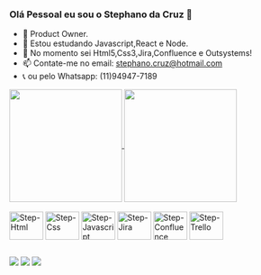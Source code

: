 ### Olá Pessoal eu sou o Stephano da Cruz 👋

- 🔭 Product Owner.
- 🌱 Estou estudando Javascript,React e Node.
- 🤔 No momento sei Html5,Css3,Jira,Confluence e Outsystems!
- 📫 Contate-me no email: stephano.cruz@hotmail.com
- 📞 ou pelo Whatsapp: (11)94947-7189

<div>
    <a href="https://github.com/StephanoCruz/github-readme-stats">
        <img height=200 align="center" src="https://github-readme-stats.vercel.app/api?username=StephanoCruz" />
    </a>
    <a href="https://github.com/StephanoCruz/convoychat">
      <img height=200 align="center" src="https://github-readme-stats.vercel.app/api/top-langs?username=StephanoCruz&layout=compact&langs_count=8&card_width=320" />
    </a>
</div>

<div style="display; inline_block"><br>
    <img align="center" alt="Step-Html" height="50" width="60" src="https://cdn.jsdelivr.net/gh/devicons/devicon/icons/html5/html5-plain-wordmark.svg" />
    <img align="center" alt="Step-Css" height="50" width="60" src="https://cdn.jsdelivr.net/gh/devicons/devicon/icons/css3/css3-plain-wordmark.svg" />
    <img align="center" alt="Step-Javascript" height="50" width="60" src="https://cdn.jsdelivr.net/gh/devicons/devicon/icons/javascript/javascript-plain.svg" />
    <img align="center" alt="Step-Jira" height="50" width="60" src="https://cdn.jsdelivr.net/gh/devicons/devicon/icons/jira/jira-original-wordmark.svg" />
    <img align="center" alt="Step-Confluence" height="50" width="60" src="https://cdn.jsdelivr.net/gh/devicons/devicon/icons/confluence/confluence-original-wordmark.svg" />
    <img align="center" alt="Step-Trello" height="50" width="60" src="https://cdn.jsdelivr.net/gh/devicons/devicon/icons/trello/trello-plain.svg" />         
</div>

##

<div>
    <a href= "https://www.facebook.com/fawkes.guy/" taarget="_blank"> <img src ="https://img.shields.io/badge/Facebook-1877F2?style=for-the-badge&logo=facebook&logoColor=white" target="_blank"></a>
    <a href= "https://www.instagram.com/stephanofawkes/" taarget="_blank"> <img src ="https://img.shields.io/badge/Instagram-E4405F?style=for-the-badge&logo=instagram&logoColor=white" target="_blank"></a>
    <a href= "https://www.linkedin.com/in/stephano-da-cruz-08108613a/" taarget="_blank"> <img src ="https://img.shields.io/badge/LinkedIn-0077B5?style=for-the-badge&logo=linkedin&logoColor=white" target="_blank"></a>
</div>

            
          
